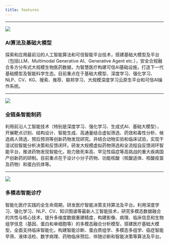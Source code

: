 ```yaml
---
title: features
---
```

<!-- ## 研究方向 -->

<!-- Hugobricks covers all components you would like to have at hand. It is a power engine for your web oriented projects. It has excellent performance in all categories. -->

---

![](/img/icons/material-symbols/200/rounded/auto_awesome_mosaic.svg)
### AI算法及基础大模型

探索和应用最前沿的人工智能算法和可信智能平台技术，搭建基础大模型及平台（包括LLM、Multimodal Generative AI、Generative Agent etc.），安全合规融合多方分布式大规模生物医药数据，为智慧医疗构建可信AI基础设施，打造下一代基础模型及智能科学生态。目前重点在于基础大模型、深度学习、强化学习、NLP、CV、KG、搜索、推荐、联邦学习、大规模深度学习云原生平台和可信AI操作系统。

---

![](/img/icons/material-symbols/200/rounded/design_services.svg)
### 全链条智能制药

利用前沿人工智能技术（特别是深度学习、强化学习、生成式AI、基础大模型），开展靶点识别、结构设计、智能生成、高通量结合虚拟筛选、药效和毒性分析、候选病人筛选、预后预测等创新药物发现研究。并结合动物实验和临床试验，实现干湿试验智能分析决策和反馈闭环。研发大规模虚拟药物筛选和全流程自反馈闭环智能平台，推进药物发现智能化，助力致死率高、罕见性癌症等高挑战的重大疾病国产创新药的研制。目前重点在于设计小分子药物、功能核酸（核酸适体、核酸疫苗及药物）和蛋白抗体等。

---

![](/img/icons/material-symbols/200/rounded/performance_max.svg)
### 多模态智能诊疗

智能化医疗实践的全生命周期，研发医疗智能决策支持算法及平台。利用深度学习、强化学习、NLP、CV、知识图谱等最新人工智能技术，研究多模态数据融合的共性与核心技术，提升多维度数据重建精度，构建影像、病理、临床信息和生物组学信息（基因、蛋白和单细胞等）的多模态融合分析模型，搭建医疗基础大模型，全面支持临床智能化，构建智能诊断、蛋白质组学、多模态多组学、癌症智能早筛、液体活检、数字病理、药物临床预后、伴随诊断和智能决策等算法及平台。